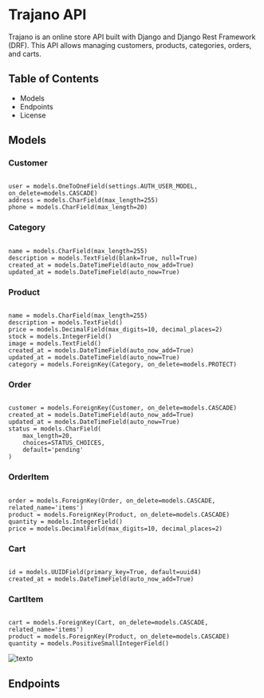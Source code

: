 # Trajano API

Trajano is an online store API built with Django and Django Rest Framework (DRF). This API allows managing customers, products, categories, orders, and carts.

## Table of Contents

- Models
- Endpoints
- License

## Models

### Customer
```

user = models.OneToOneField(settings.AUTH_USER_MODEL, on_delete=models.CASCADE)
address = models.CharField(max_length=255)
phone = models.CharField(max_length=20)

```

### Category
```

name = models.CharField(max_length=255)
description = models.TextField(blank=True, null=True)
created_at = models.DateTimeField(auto_now_add=True)
updated_at = models.DateTimeField(auto_now=True)

```

### Product

```

name = models.CharField(max_length=255)
description = models.TextField()
price = models.DecimalField(max_digits=10, decimal_places=2)
stock = models.IntegerField()
image = models.TextField()
created_at = models.DateTimeField(auto_now_add=True)
updated_at = models.DateTimeField(auto_now=True)
category = models.ForeignKey(Category, on_delete=models.PROTECT)

```

### Order

```

customer = models.ForeignKey(Customer, on_delete=models.CASCADE)
created_at = models.DateTimeField(auto_now_add=True)
updated_at = models.DateTimeField(auto_now=True)
status = models.CharField(
    max_length=20,
    choices=STATUS_CHOICES,
    default='pending'
)

```

### OrderItem

```

order = models.ForeignKey(Order, on_delete=models.CASCADE, related_name='items')
product = models.ForeignKey(Product, on_delete=models.CASCADE)
quantity = models.IntegerField()
price = models.DecimalField(max_digits=10, decimal_places=2)

```

### Cart

```

id = models.UUIDField(primary_key=True, default=uuid4)
created_at = models.DateTimeField(auto_now_add=True)

```

### CartItem

```

cart = models.ForeignKey(Cart, on_delete=models.CASCADE, related_name='items')
product = models.ForeignKey(Product, on_delete=models.CASCADE)
quantity = models.PositiveSmallIntegerField()

```

![texto](https://i.ibb.co/LR8Pp7m/Screen-Shot-2024-07-19-at-11-37-26-AM.png)

## Endpoints

